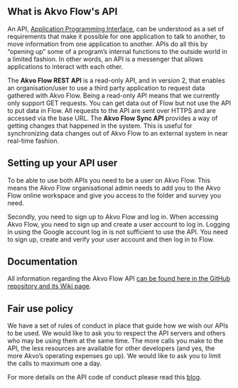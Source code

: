## What is Akvo Flow's API 
An API, [Application Programming Interface](https://en.wikipedia.org/wiki/Application_programming_interface), can be understood as a set of requirements that make it possible for one application to talk to another, to move information from one application to another. APIs do all this by “opening up” some of a program’s internal functions to the outside world in a limited fashion. In other words, an API is a messenger that allows applications to interact with each other.

The **Akvo Flow REST API** is a read-only API, and in version 2, that enables an organisation/user to use a third party application to request data gathered with Akvo Flow. Being a read-only API means that we currently only support GET requests. You can get data out of Flow but not use the API to put data in Flow. All requests to the API are sent over HTTPS and are accessed via the base URL. The **Akvo Flow Sync API** provides a way of getting changes that happened in the system. This is useful for synchronizing data changes out of Akvo Flow to an external system in near real-time fashion.



## Setting up your API user 
To be able to use both APIs you need to be a user on Akvo Flow. This means the Akvo Flow organisational admin needs to add you to the Akvo Flow online workspace and give you access to the folder and survey you need.

Secondly, you need to sign up to Akvo Flow and log in. When accessing Akvo Flow, you need to sign up and create a user account to log in. Logging in using the Google account log in is not sufficient to use the API. You need to sign up, create and verify your user account and then log in to Flow. 

## Documentation
All information regarding the Akvo Flow API [can be found here in the GitHub repository and its Wiki page](https://github.com/akvo/akvo-flow-api).



## Fair use policy 
We have a set of rules of conduct in place that guide how we wish our APIs to be used. We would like to ask you to respect the API servers and others who may be using them at the same time. The more calls you make to the API, the less resources are available for other developers (and yes, the more Akvo’s operating expenses go up). We would like to ask you to limit the calls to maximum one a day.

For more details on the API code of conduct please read this [blog](http://akvo.org/help-old/api-code-of-conduct/).

